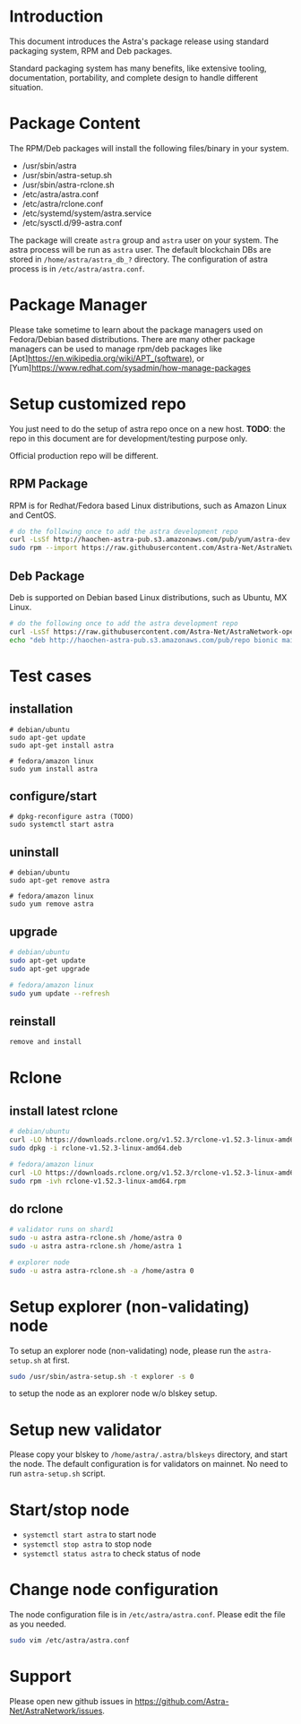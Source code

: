 # Introduction

This document introduces the Astra's package release using standard packaging system, RPM and Deb packages.

Standard packaging system has many benefits, like extensive tooling, documentation, portability, and complete design to handle different situation.

# Package Content

The RPM/Deb packages will install the following files/binary in your system.

- /usr/sbin/astra
- /usr/sbin/astra-setup.sh
- /usr/sbin/astra-rclone.sh
- /etc/astra/astra.conf
- /etc/astra/rclone.conf
- /etc/systemd/system/astra.service
- /etc/sysctl.d/99-astra.conf

The package will create `astra` group and `astra` user on your system.
The astra process will be run as `astra` user.
The default blockchain DBs are stored in `/home/astra/astra_db_?` directory.
The configuration of astra process is in `/etc/astra/astra.conf`.

# Package Manager

Please take sometime to learn about the package managers used on Fedora/Debian based distributions.
There are many other package managers can be used to manage rpm/deb packages like [Apt]<https://en.wikipedia.org/wiki/APT_(software)>,
or [Yum]<https://www.redhat.com/sysadmin/how-manage-packages>

# Setup customized repo

You just need to do the setup of astra repo once on a new host.
**TODO**: the repo in this document are for development/testing purpose only.

Official production repo will be different.

## RPM Package

RPM is for Redhat/Fedora based Linux distributions, such as Amazon Linux and CentOS.

```bash
# do the following once to add the astra development repo
curl -LsSf http://haochen-astra-pub.s3.amazonaws.com/pub/yum/astra-dev.repo | sudo tee -a /etc/yum.repos.d/astra-dev.repo
sudo rpm --import https://raw.githubusercontent.com/Astra-Net/AstraNetwork-open/master/astra-release/astra-pub.key
```

## Deb Package

Deb is supported on Debian based Linux distributions, such as Ubuntu, MX Linux.

```bash
# do the following once to add the astra development repo
curl -LsSf https://raw.githubusercontent.com/Astra-Net/AstraNetwork-open/master/astra-release/astra-pub.key | sudo apt-key add
echo "deb http://haochen-astra-pub.s3.amazonaws.com/pub/repo bionic main" | sudo tee -a /etc/apt/sources.list

```

# Test cases

## installation

```
# debian/ubuntu
sudo apt-get update
sudo apt-get install astra

# fedora/amazon linux
sudo yum install astra
```

## configure/start

```
# dpkg-reconfigure astra (TODO)
sudo systemctl start astra
```

## uninstall

```
# debian/ubuntu
sudo apt-get remove astra

# fedora/amazon linux
sudo yum remove astra
```

## upgrade

```bash
# debian/ubuntu
sudo apt-get update
sudo apt-get upgrade

# fedora/amazon linux
sudo yum update --refresh
```

## reinstall

```bash
remove and install
```

# Rclone

## install latest rclone

```bash
# debian/ubuntu
curl -LO https://downloads.rclone.org/v1.52.3/rclone-v1.52.3-linux-amd64.deb
sudo dpkg -i rclone-v1.52.3-linux-amd64.deb

# fedora/amazon linux
curl -LO https://downloads.rclone.org/v1.52.3/rclone-v1.52.3-linux-amd64.rpm
sudo rpm -ivh rclone-v1.52.3-linux-amd64.rpm
```

## do rclone

```bash
# validator runs on shard1
sudo -u astra astra-rclone.sh /home/astra 0
sudo -u astra astra-rclone.sh /home/astra 1

# explorer node
sudo -u astra astra-rclone.sh -a /home/astra 0
```

# Setup explorer (non-validating) node

To setup an explorer node (non-validating) node, please run the `astra-setup.sh` at first.

```bash
sudo /usr/sbin/astra-setup.sh -t explorer -s 0
```

to setup the node as an explorer node w/o blskey setup.

# Setup new validator

Please copy your blskey to `/home/astra/.astra/blskeys` directory, and start the node.
The default configuration is for validators on mainnet. No need to run `astra-setup.sh` script.

# Start/stop node

- `systemctl start astra` to start node
- `systemctl stop astra` to stop node
- `systemctl status astra` to check status of node

# Change node configuration

The node configuration file is in `/etc/astra/astra.conf`. Please edit the file as you needed.

```bash
sudo vim /etc/astra/astra.conf
```

# Support

Please open new github issues in https://github.com/Astra-Net/AstraNetwork/issues.
